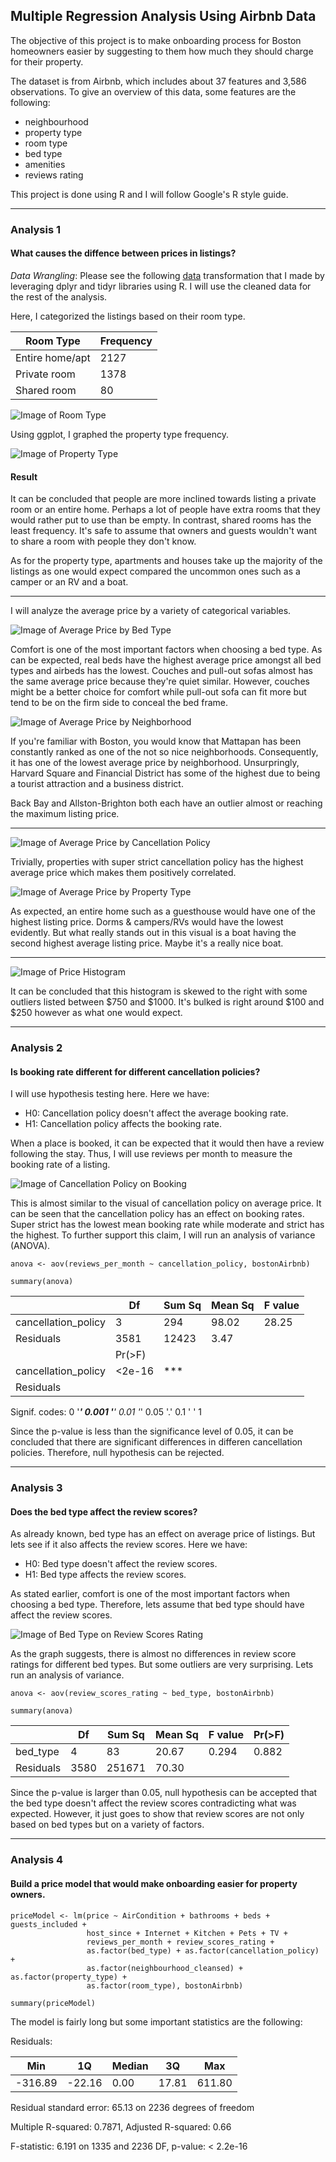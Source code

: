 ## Multiple Regression Analysis Using Airbnb Data

The objective of this project is to make onboarding process for Boston homeowners easier by suggesting to them how much they should charge for their property.

The dataset is from Airbnb, which includes about 37 features and 3,586 observations. To give an overview of this data, some features are the following:
- neighbourhood
- property type
- room type
- bed type
- amenities
- reviews rating

This project is done using R and I will follow Google's R style guide.

---

### Analysis 1
#### What causes the diffence between prices in listings?
*Data Wrangling*: Please see the following [data](https://github.com/gpadolina/multipleRegressionAnaysisWithAirbnb/blob/master/priceModel.R) transformation that I made by leveraging dplyr and tidyr libraries using R. I will use the cleaned data for the rest of the analysis.

Here, I categorized the listings based on their room type.

| Room Type | Frequency |
| --- | --- |
| Entire home/apt | 2127 |
| Private room | 1378 |
| Shared room | 80 |

![Image of Room Type](https://github.com/gpadolina/multipleRegressionAnaysisWithAirbnb/blob/master/plots/Room%20Type%20Rental%20Share.jpg)

Using ggplot, I graphed the property type frequency.

![Image of Property Type](https://github.com/gpadolina/multipleRegressionAnaysisWithAirbnb/blob/master/plots/Property%20Type%20Frequency.jpg)

#### Result
It can be concluded that people are more inclined towards listing a private room or an entire home. Perhaps a lot of people have extra rooms that they would rather put to use than be empty. In contrast, shared rooms has the least frequency. It's safe to assume that owners and guests wouldn't want to share a room with people they don't know.

As for the property type, apartments and houses take up the majority of the listings as one would expect compared the uncommon ones such as a camper or an RV and a boat.

---

I will analyze the average price by a variety of categorical variables.

![Image of Average Price by Bed Type](https://github.com/gpadolina/multipleRegressionAnaysisWithAirbnb/blob/master/plots/Average%20price%20by%20bed%20type.jpg)

Comfort is one of the most important factors when choosing a bed type. As can be expected, real beds have the highest average price amongst all bed types and airbeds has the lowest.  Couches and pull-out sofas almost has the same average price because they're quiet similar. However, couches might be a better choice for comfort while pull-out sofa can fit more but tend to be on the firm side to conceal the bed frame.

![Image of Average Price by Neighborhood](https://github.com/gpadolina/multipleRegressionAnaysisWithAirbnb/blob/master/plots/Average%20Price%20by%20Neighborhood.jpeg)

If you're familiar with Boston, you would know that Mattapan has been constantly ranked as one of the not so nice neighborhoods. Consequently, it has one of the lowest average price by neighborhood. Unsurpringly, Harvard Square and Financial District has some of the highest due to being a tourist attraction and a business district.

Back Bay and Allston-Brighton both each have an outlier almost or reaching the maximum listing price.

---

![Image of Average Price by Cancellation Policy](https://github.com/gpadolina/multipleRegressionAnaysisWithAirbnb/blob/master/plots/avgPricebyCancellationPolicy.png)

Trivially, properties with super strict cancellation policy has the highest average price which makes them positively correlated.

![Image of Average Price by Property Type](https://github.com/gpadolina/multipleRegressionAnaysisWithAirbnb/blob/master/plots/avgPriceByPropertyType.png)

As expected, an entire home such as a guesthouse would have one of the highest listing price. Dorms & campers/RVs would have the lowest evidently. But what really stands out in this visual is a boat having the second highest average listing price. Maybe it's a really nice boat.

---

![Image of Price Histogram](https://github.com/gpadolina/multipleRegressionAnaysisWithAirbnb/blob/master/plots/priceHistogram.png)

It can be concluded that this histogram is skewed to the right with some outliers listed between $750 and $1000. It's bulked is right around $100 and $250 however as what one would expect.

---

### Analysis 2
#### Is booking rate different for different cancellation policies?

I will use hypothesis testing here. Here we have:
* H0: Cancellation policy doesn't affect the average booking rate.
* H1: Cancellation policy affects the booking rate.

When a place is booked, it can be expected that it would then have a review following the stay. Thus, I will use reviews per month to measure the booking rate of a listing.

![Image of Cancellation Policy on Booking](https://github.com/gpadolina/multipleRegressionAnaysisWithAirbnb/blob/master/plots/cancellationPolicyonBookings.png)

This is almost similar to the visual of cancellation policy on average price. It can be seen that the cancellation policy has an effect on booking rates. Super strict has the lowest mean booking rate while moderate and strict has the highest. To further support this claim, I will run an analysis of variance (ANOVA).
```
anova <- aov(reviews_per_month ~ cancellation_policy, bostonAirbnb)

summary(anova)
```

| | Df | Sum Sq | Mean Sq | F value |
| --- | --- | --- | --- | --- |
| cancellation_policy | 3 | 294 | 98.02 | 28.25 |
| Residuals | 3581 | 12423 | 3.47 | |
| | Pr(>F) | | | |
| cancellation_policy | <2e-16 | *** |
| Residuals | | | | |

Signif. codes:
0 '***' 0.001 '**' 0.01 '*' 0.05 '.' 0.1 ' ' 1

Since the p-value is less than the significance level of 0.05, it can be concluded that there are significant differences in differen cancellation policies. Therefore, null hypothesis can be rejected.

---

### Analysis 3
#### Does the bed type affect the review scores?

As already known, bed type has an effect on average price of listings. But lets see if it also affects the review scores. Here we have:
* H0: Bed type doesn't affect the review scores.
* H1: Bed type affects the review scores.

As stated earlier, comfort is one of the most important factors when choosing a bed type. Therefore, lets assume that bed type should have affect the review scores.

![Image of Bed Type on Review Scores Rating](https://github.com/gpadolina/multipleRegressionAnaysisWithAirbnb/blob/master/plots/bedTypeonReviewScoresRating.png)

As the graph suggests, there is almost no differences in review score ratings for different bed types. But some outliers are very surprising. Lets run an analysis of variance.
```
anova <- aov(review_scores_rating ~ bed_type, bostonAirbnb)

summary(anova)
```
| | Df | Sum Sq | Mean Sq | F value | Pr(>F) |
| --- | --- | --- | --- | --- | --- |
| bed_type | 4 | 83 | 20.67 | 0.294 | 0.882 |
| Residuals | 3580 | 251671 | 70.30 | | |

Since the p-value is larger than 0.05, null hypothesis can be accepted that the bed type doesn't affect the review scores contradicting what was expected. However, it just goes to show that review scores are not only based on bed types but on a variety of factors.

---

### Analysis 4
#### Build a price model that would make onboarding easier for property owners.
```
priceModel <- lm(price ~ AirCondition + bathrooms + beds + guests_included +
                 host_since + Internet + Kitchen + Pets + TV + 
                 reviews_per_month + review_scores_rating + 
                 as.factor(bed_type) + as.factor(cancellation_policy) +
                 as.factor(neighbourhood_cleansed) + as.factor(property_type) +
                 as.factor(room_type), bostonAirbnb)

summary(priceModel)
```
The model is fairly long but some important statistics are the following:

Residuals:

| Min | 1Q | Median | 3Q | Max
| --- | --- | --- | --- | --- |
| -316.89 | -22.16 | 0.00 | 17.81 | 611.80 |

Residual standard error: 65.13 on 2236 degrees of freedom

Multiple R-squared: 0.7871, Adjusted R-squared: 0.66

F-statistic: 6.191 on 1335 and 2236 DF, p-value: < 2.2e-16
